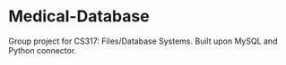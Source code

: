 # Medical-Database
Group project for CS317: Files/Database Systems. Built upon MySQL and Python connector.
